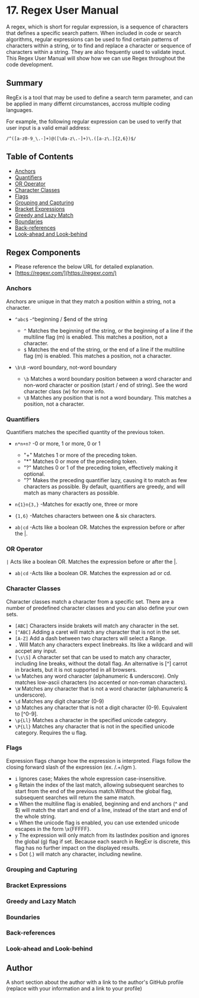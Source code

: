 # 17. Regex User Manual

A regex, which is short for regular expression, is a sequence of characters that defines a specific search pattern. When included in code or search algorithms, regular expressions can be used to find certain patterns of characters within a string, or to find and replace a character or sequence of characters within a string. They are also frequently used to validate input. This Regex User Manual will show how we can use Regex throughout the code development.

## Summary

RegEx is a tool that may be used to define a search term parameter, and can be applied in many differnt circumstances, accross multiple coding languages. 

For example, the following regular expression can be used to verify that user input is a valid email address:
```
/^([a-z0-9_\.-]+)@([\da-z\.-]+)\.([a-z\.]{2,6})$/
```

## Table of Contents

- [Anchors](#anchors)
- [Quantifiers](#quantifiers)
- [OR Operator](#or-operator)
- [Character Classes](#character-classes)
- [Flags](#flags)
- [Grouping and Capturing](#grouping-and-capturing)
- [Bracket Expressions](#bracket-expressions)
- [Greedy and Lazy Match](#greedy-and-lazy-match)
- [Boundaries](#boundaries)
- [Back-references](#back-references)
- [Look-ahead and Look-behind](#look-ahead-and-look-behind)

## Regex Components
- Please reference the below URL for detailed explanation.
- [https://regexr.com/](https://regexr.com/)

### Anchors
Anchors are unique in that they match a position within a string, not a character.
* `^abc$`	-^beginning / $end of the string
    * `^` Matches the beginning of the string, or the beginning of a line if the multiline flag (m) is enabled. This matches a position, not a character.
    * `$` Matches the end of the string, or the end of a line if the multiline flag (m) is enabled. This matches a position, not a character.

* `\b\B`	-word boundary, not-word boundary
    * `\b` Matches a word boundary position between a word character and non-word character or position (start / end of string). See the word character class (w) for more info.
    * `\B` Matches any position that is not a word boundary. This matches a position, not a character.

### Quantifiers

Quantifiers matches the specified quantity of the previous token.

* `n*n+n?`	-0 or more, 1 or more, 0 or 1
    * "+" Matches 1 or more of the preceding token.
    * "*" Matches 0 or more of the preceding token.
    * "?" Matches 0 or 1 of the preceding token, effectively making it optional.
    * "?" Makes the preceding quantifier lazy, causing it to match as few characters as possible. By default, quantifiers are greedy, and will match as many characters as possible.

* `n{1}n{3,}`	 -Matches for exactly one, three or more
* `{1,6}`  	    -Matches characters between one & six characters.
* `ab|cd`	    -Acts like a boolean OR. Matches the expression before or after the |.

### OR Operator

`|` Acts like a boolean OR. Matches the expression before or after the |.
* `ab|cd`	    -Acts like a boolean OR. Matches the expression ad or cd.

### Character Classes

Character classes match a character from a specific set. There are a number of predefined character classes and you can also define your own sets.

* `[ABC]` Characters inside brakets will match any character in the set.
* `[^ABC]` Adding a caret will match any character that is not in the set.
* `[A-Z]` Add a dash between two characters will select a Range.
* `.` Will Match any characters expect linebreaks. Its like a wildcard and will accpet any input.
* `[\s\S]` A character set that can be used to match any character, including line breaks, without the dotall flag. An alternative is [^] carrot in brackets, but it is not supported in all browsers.
* `\w` Matches any word character (alphanumeric & underscore). Only matches low-ascii characters (no accented or non-roman characters).
* `\W` Matches any character that is not a word character (alphanumeric & underscore).
* `\d` Matches any digit character (0-9)
* `\D` Matches any character that is not a digit character (0-9). Equivalent to [^0-9].
* `\p{Ll}` Matches a character in the specified unicode category.
* `\P{Ll}` Matches any character that is not in the specified unicode category. Requires the u flag.

### Flags
Expression flags change how the expression is interpreted. Flags follow the closing forward slash of the expression (ex. /.+/igm ).

* `i` Ignores case; Makes the whole expression case-insensitive.
* `g` Retain the index of the last match, allowing subsequent searches to start from the end of the previous match.Without the global flag, subsequent searches will return the same match.
* `m` When the multiline flag is enabled, beginning and end anchors (^ and $) will match the start and end of a line, instead of the start and end of the whole string.
* `u` When the unicode flag is enabled, you can use extended unicode escapes in the form \x{FFFFF}.
* `y` The expression will only match from its lastIndex position and ignores the global (g) flag if set. Because each search in RegExr is discrete, this flag has no further impact on the displayed results.
* `s` Dot (.) will match any character, including newline.

### Grouping and Capturing

### Bracket Expressions

### Greedy and Lazy Match

### Boundaries

### Back-references

### Look-ahead and Look-behind

## Author

A short section about the author with a link to the author's GitHub profile (replace with your information and a link to your profile)
